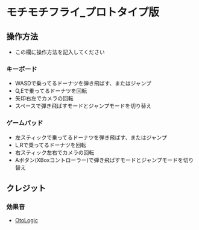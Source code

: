 # モチモチフライ_プロトタイプ版

## 操作方法
* この欄に操作方法を記入してください

### キーボード
* WASDで乗ってるドーナツを弾き飛ばす、またはジャンプ
* Q,Eで乗ってるドーナツを回転
* 矢印右左でカメラの回転
* スペースで弾き飛ばすモードとジャンプモードを切り替え

### ゲームパッド
* 左スティックで乗ってるドーナツを弾き飛ばす、またはジャンプ
* L,Rで乗ってるドーナツを回転
* 右スティック左右でカメラの回転
* Aボタン(XBoxコントローラー)で弾き飛ばすモードとジャンプモードを切り替え

## クレジット

### 効果音
* [OtoLogic](https://otologic.jp/)